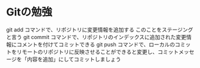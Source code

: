 # Gitの勉強

git add コマンドで、リポジトリに変更情報を追加する
 このことをステージングと言う
 git commit コマンドで、リポジトリのインデックスに追加された変更情報にコメントを付けてコミットできる
 git push コマンドで、ローカルのコミットをリモートのリポジトリに反映させることができると変更し、コミットメッセージを「内容を追加」にしてコミットしましょう